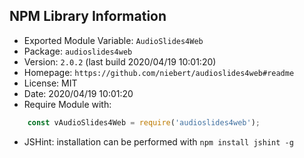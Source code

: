 ## NPM Library Information
* Exported Module Variable: `AudioSlides4Web`
* Package:  `audioslides4web`
* Version:  `2.0.2`   (last build 2020/04/19 10:01:20)
* Homepage: `https://github.com/niebert/audioslides4web#readme`
* License:  MIT
* Date:     2020/04/19 10:01:20
* Require Module with:
```javascript
    const vAudioSlides4Web = require('audioslides4web');
```
* JSHint: installation can be performed with `npm install jshint -g`
